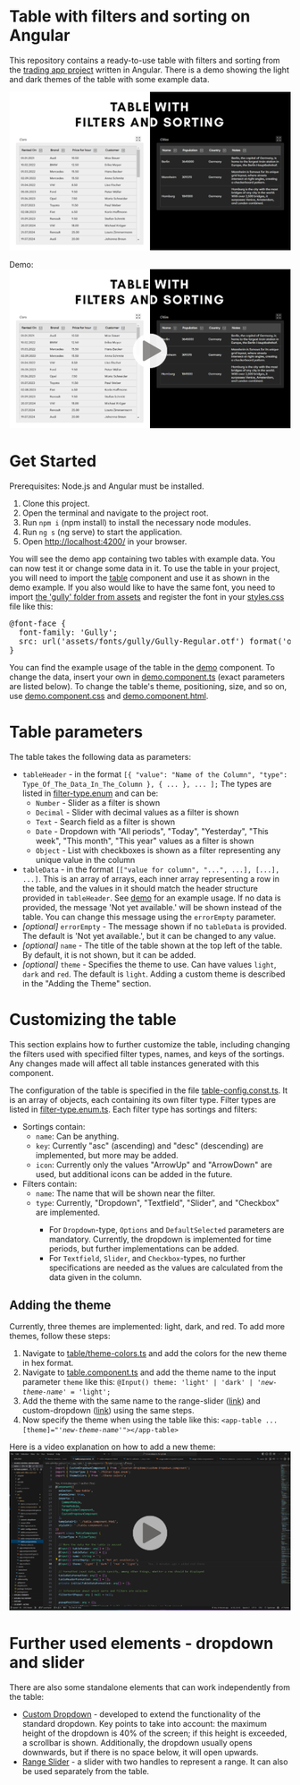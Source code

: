 # Table with filters and sorting on Angular
This repository contains a ready-to-use table with filters and sorting from the <a href="https://github.com/vika-v-v/trading-app-frontend">trading app project</a> written in Angular. There is a demo showing the light and dark themes of the table with some example data.

<img src="src\assets\preview\demo_normal.png" alt="Demo">

Demo:
<a href="https://youtu.be/9qGOSBP4Bjg?si=8xCyDKF8YdxDaW4W?autoplay=1"><img src="src\assets\preview\demo_video.png" alt="Demo"></a>

# Get Started
Prerequisites: Node.js and Angular must be installed.
<ol>
<li>Clone this project.</li>
<li>Open the terminal and navigate to the project root.</li>
<li>Run <code>npm i</code> (npm install) to install the necessary node modules.</li>
<li>Run <code>ng s</code> (ng serve) to start the application.</li>
<li>Open <a href="http://localhost:4200/">http://localhost:4200/</a> in your browser.</li>
</ol>

You will see the demo app containing two tables with example data. You can now test it or change some data in it. To use the table in your project, you will need to import the <a href="src\app\table">table</a> component and use it as shown in the demo example. If you also would like to have the same font, you need to import <a href="src\assets\fonts\gully">the 'gully' folder from assets</a> and register the font in your <a href="src\styles.css">styles.css</a> file like this:
<pre>
@font-face {
  font-family: 'Gully';
  src: url('assets/fonts/gully/Gully-Regular.otf') format('opentype');
}
</pre>

You can find the example usage of the table in the <a href="src\app\demo">demo</a> component. To change the data, insert your own in <a href="src\app\demo\demo.component.ts">demo.component.ts</a> (exact parameters are listed below). To change the table's theme, positioning, size, and so on, use <a href="src\app\demo\demo.component.css">demo.component.css</a> and <a href="src\app\demo\demo.component.html">demo.component.html</a>.

# Table parameters
The table takes the following data as parameters:

<ul>
  <li>
    <code>tableHeader</code> - in the format <code>[{ "value": "Name of the Column", "type": Type_Of_The_Data_In_The_Column }, { ... }, ... ];</code> 
    The types are listed in <a href="src\app\table\filter-type.enum.ts">filter-type.enum</a> and can be:
    <ul>
      <li><code>Number</code> - Slider as a filter is shown</li>
      <li><code>Decimal</code> - Slider with decimal values as a filter is shown</li>
      <li><code>Text</code> - Search field as a filter is shown</li>
      <li><code>Date</code> - Dropdown with "All periods", "Today", "Yesterday", "This week", "This month", "This year" values as a filter is shown</li>
      <li><code>Object</code> - List with checkboxes is shown as a filter representing any unique value in the column</li>
    </ul>
  </li>
  <li>
    <code>tableData</code> - in the format <code>[["value for column", "...", ...], [...], ...]</code>. This is an array of arrays, each inner array representing a row in the table, and the values in it should match the header structure provided in <code>tableHeader</code>. See <a href="src\app\demo">demo</a> for an example usage. If no data is provided, the message 'Not yet available.' will be shown instead of the table. You can change this message using the <code>errorEmpty</code> parameter.
  </li>
  <li>
    <i>[optional]</i> <code>errorEmpty</code> - The message shown if no <code>tableData</code> is provided. The default is 'Not yet available.', but it can be changed to any value.
  </li>
  <li>
    <i>[optional]</i> <code>name</code> - The title of the table shown at the top left of the table. By default, it is not shown, but it can be added.
  </li>
  <li>
    <i>[optional]</i> <code>theme</code> - Specifies the theme to use. Can have values <code>light</code>, <code>dark</code> and <code>red</code>. The default is <code>light</code>. Adding a custom theme is described in the "Adding the Theme" section.
  </li>
</ul>

# Customizing the table
This section explains how to further customize the table, including changing the filters used with specified filter types, names, and keys of the sortings. Any changes made will affect all table instances generated with this component.

The configuration of the table is specified in the file <a href="src\app\table\table-config.const.ts">table-config.const.ts</a>. It is an array of objects, each containing its own filter type. Filter types are listed in <a href="src\app\table\filter-type.enum.ts">filter-type.enum.ts</a>. Each filter type has sortings and filters:

<ul>
<li>
Sortings contain:
<ul>
<li><code>name</code>: Can be anything.</li>
<li><code>key</code>: Currently "asc" (ascending) and "desc" (descending) are implemented, but more may be added.</li>
<li><code>icon</code>: Currently only the values "ArrowUp" and "ArrowDown" are used, but additional icons can be added in the future.</li>
</ul>
</li>
<li>
Filters contain:
<ul>
<li><code>name</code>: The name that will be shown near the filter.</li>
<li><code>type</code>: Currently, "Dropdown", "Textfield", "Slider", and "Checkbox" are implemented.</li>
<ul>
<li>For <code>Dropdown</code>-type, <code>Options</code> and <code>DefaultSelected</code> parameters are mandatory. Currently, the dropdown is implemented for time periods, but further implementations can be added.</li>
<li>For <code>Textfield</code>, <code>Slider</code>, and <code>Checkbox</code>-types, no further specifications are needed as the values are calculated from the data given in the column.</li>
</ul>
</ul>
</li>
</ul>

## Adding the theme
Currently, three themes are implemented: light, dark, and red. To add more themes, follow these steps:

<ol>
  <li>Navigate to <a href="src\app\table\theme-colors.ts">table/theme-colors.ts</a> and add the colors for the new theme in hex format.</li>
  <li>Navigate to <a href="src\app\table\table.component.ts">table.component.ts</a> and add the theme name to the input parameter <code>theme</code> like this: 
    <code>@Input() theme: 'light' | 'dark' | <i>'new-theme-name'</i> = 'light';</code>
  </li>
  <li>Add the theme with the same name to the range-slider (<a href="src\app\table\range-slider\theme-colors.ts">link</a>) and custom-dropdown (<a href="src\app\table\custom-dropdown\theme-colors.ts">link</a>) using the same steps.</li>
  <li>Now specify the theme when using the table like this: 
    <code>&lt;app-table ... [theme]="<i>'new-theme-name'</i>"&gt;&lt;/app-table&gt;</code>
  </li>
</ol>
Here is a video explanation on how to add a new theme:
<a href="https://youtu.be/ITlFhMXCpwc?si=gmrtNz5d6Bgp5nug?autoplay=1"><img src="src\assets\preview\adding_theme_video.png" alt="Video Preview for Adding Theme"></a>

# Further used elements - dropdown and slider
There are also some standalone elements that can work independently from the table:

<ul>
  <li><a href="src\app\table\custom-dropdown">Custom Dropdown</a> - developed to extend the functionality of the standard dropdown. Key points to take into account: the maximum height of the dropdown is 40% of the screen; if this height is exceeded, a scrollbar is shown. Additionally, the dropdown usually opens downwards, but if there is no space below, it will open upwards.</li>
  <li><a href="src\app\table\range-slider">Range Slider</a> - a slider with two handles to represent a range. It can also be used separately from the table.</li>
</ul>
